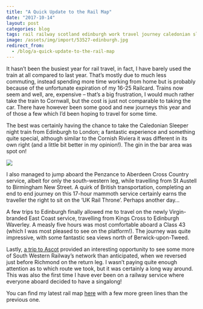 ```yaml
---
title: "A Quick Update to the Rail Map"
date: "2017-10-14"
layout: post
categories: blog
tags: rail railway scotland edinburgh work travel journey caledonian sleeper virgin virgin-trains virgin-east-coast london gin england britain
image: /assets/img/import/53527-edinburgh.jpg
redirect_from:
  - /blog/a-quick-update-to-the-rail-map
---
```


It hasn’t been the busiest year for rail travel, in fact, I have barely used the train at all compared to last year. That’s mostly due to much less commuting, instead spending more time working from home but is probably because of the unfortunate expiration of my 16-25 Railcard. Trains now seem and well, are, expensive – that’s a big frustration, I would much rather take the train to Cornwall, but the cost is just not comparable to taking the car. There have however been some good and new journeys this year and of those a few which I’d been hoping to travel for some time.

The best was certainly having the chance to take the Caledonian Sleeper night train from Edinburgh to London; a fantastic experience and something quite special, although similar to the Cornish Riviera it was different in its own right (and a little bit better in my opinion!). The gin in the bar area was spot on!

![][photo-1]

I also managed to jump aboard the Penzance to Aberdeen Cross Country service, albeit for only the south-western leg, while travelling from St Austell to Birmingham New Street. A quirk of British transportation, completing an end to end journey on this 17-hour mammoth service certainly earns the traveller the right to sit on the ‘UK Rail Throne’. Perhaps another day…

A few trips to Edinburgh finally allowed me to travel on the newly Virgin-branded East Coast service, travelling from Kings Cross to Edinburgh Waverley. A measly five hours was most comfortable aboard a Class 43 (which I was most pleased to see on the platform!). The journey was quite impressive, with some fantastic sea views north of Berwick-upon-Tweed.

Lastly, [a trip to Ascot](/blog/tag/ascot) provided an interesting opportunity to see some more of South Western Railway’s network than anticipated, when we reversed just before Richmond on the return leg. I wasn’t paying quite enough attention as to which route we took, but it was certainly a long way around. This was also the first time I have ever been on a railway service where everyone aboard decided to have a singalong!

You can find my latest rail map [here](/menu/railmap.html) with a few more green lines than the previous one.

[photo-1]: /assets/img/import/photo-1.jpg
[photo-2]: /assets/img/import/photo-2.jpg
